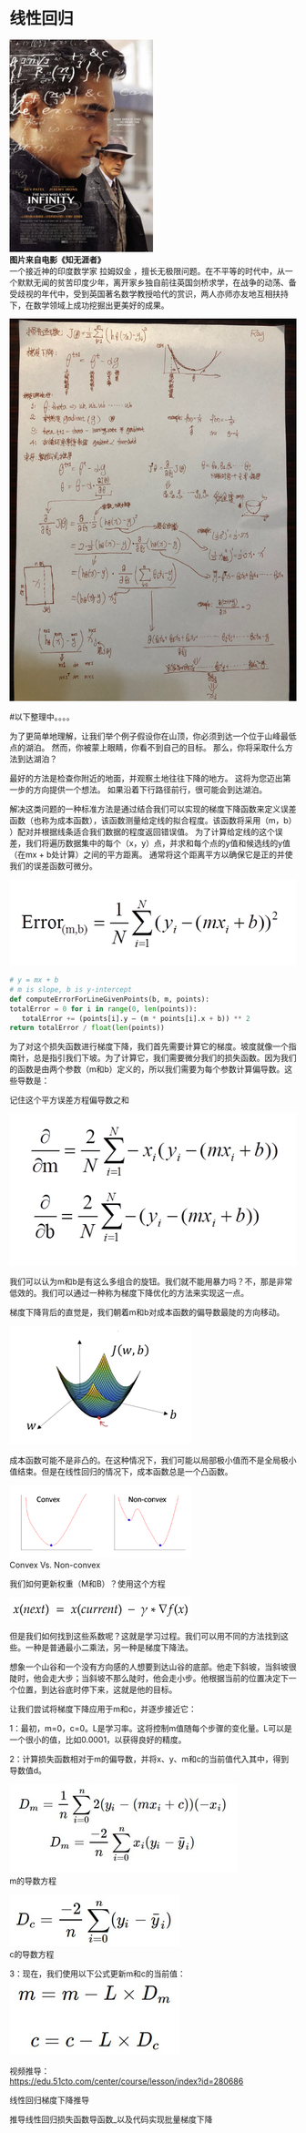 # 线性回归
<img border="0" src="images/infinity.jpg" width="50%" height="50%"/></br>
**图片来自电影《知无涯者》** </br>
一个接近神的印度数学家 拉姆奴金 ，擅长无极限问题。在不平等的时代中，从一个默默无闻的贫苦印度少年，离开家乡独自前往英国剑桥求学，在战争的动荡、备受歧视的年代中，受到英国著名数学教授哈代的赏识，两人亦师亦友地互相扶持下，在数学领域上成功挖掘出更美好的成果。</br>


![mathmaticLR](images/lr/irEquatiionRay.png)</br>




#以下整理中。。。。






为了更简单地理解，让我们举个例子假设你在山顶，你必须到达一个位于山峰最低点的湖泊。 然而，你被蒙上眼睛，你看不到自己的目标。 那么，你将采取什么方法到达湖泊？

最好的方法是检查你附近的地面，并观察土地往往下降的地方。 这将为您迈出第一步的方向提供一个想法。 如果沿着下行路径前行，很可能会到达湖泊。

解决这类问题的一种标准方法是通过结合我们可以实现的梯度下降函数来定义误差函数（也称为成本函数），该函数测量给定线的拟合程度。该函数将采用（m，b） ）配对并根据线条适合我们数据的程度返回错误值。 为了计算给定线的这个误差，我们将遍历数据集中的每个（x，y）点，并求和每个点的y值和候选线的y值（在mx + b处计算）之间的平方距离。 通常将这个距离平方以确保它是正的并使我们的误差函数可微分。

![linerRegressionExamples](images/lr/lrEquation15.png)</br>

```py
# y = mx + b 
# m is slope, b is y-intercept 
def computeErrorForLineGivenPoints(b, m, points): 
totalError = 0 for i in range(0, len(points)): 
   totalError += (points[i].y — (m * points[i].x + b)) ** 2 
return totalError / float(len(points))
```

为了对这个损失函数进行梯度下降，我们首先需要计算它的梯度。坡度就像一个指南针，总是指引我们下坡。为了计算它，我们需要微分我们的损失函数。因为我们的函数是由两个参数（m和b）定义的，所以我们需要为每个参数计算偏导数。这些导数是：

记住这个平方误差方程偏导数之和

![linerRegressionExamples](images/lr/lrEquation16.png)</br>


我们可以认为m和b是有这么多组合的旋钮。我们就不能用暴力吗？不，那是非常低效的。我们可以通过一种称为梯度下降优化的方法来实现这一点。

梯度下降背后的直觉是，我们朝着m和b对成本函数的偏导数最陡的方向移动。

![linerRegressionExamples](images/lr/lrShow3.png)</br>

成本函数可能不是非凸的。在这种情况下，我们可能以局部极小值而不是全局极小值结束。但是在线性回归的情况下，成本函数总是一个凸函数。

![linerRegressionExamples](images/lr/lrShow4.png)</br>
Convex Vs. Non-convex

我们如何更新权重（M和B）？使用这个方程

![linerRegressionExamples](images/lr/lrEquation17.png)</br>

但是我们如何找到这些系数呢？这就是学习过程。我们可以用不同的方法找到这些。一种是普通最小二乘法，另一种是梯度下降法。

想象一个山谷和一个没有方向感的人想要到达山谷的底部。他走下斜坡，当斜坡很陡时，他会走大步；当斜坡不那么陡时，他会走小步。他根据当前的位置决定下一个位置，到达谷底时停下来，这就是他的目标。

让我们尝试将梯度下降应用于m和c，并逐步接近它：

1：最初，m=0，c=0。L是学习率。这将控制m值随每个步骤的变化量。L可以是一个很小的值，比如0.0001，以获得良好的精度。

2：计算损失函数相对于m的偏导数，并将x、y、m和c的当前值代入其中，得到导数值d。

![linerRegressionExamples](images/lr/lrEquation18.jpeg)</br>
m的导数方程

![linerRegressionExamples](images/lr/lrEquation19.jpeg)</br>
c的导数方程

3：现在，我们使用以下公式更新m和c的当前值：
![linerRegressionExamples](images/lr/lrEquation20.jpeg)</br>

视频推导：</br>
https://edu.51cto.com/center/course/lesson/index?id=280686

线性回归梯度下降推导

推导线性回归损失函数导函数_以及代码实现批量梯度下降

